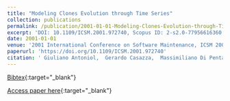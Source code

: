 ```yaml
---
title: "Modeling Clones Evolution through Time Series"
collection: publications
permalink: /publication/2001-01-01-Modeling-Clones-Evolution-through-Time-Series
excerpt: 'DOI: 10.1109/ICSM.2001.972740, Scopus ID: 2-s2.0-77956616360, Cited by: 36'
date: 2001-01-01
venue: '2001 International Conference on Software Maintenance, ICSM 2001, Florence, Italy, November 6-10, 2001'
paperurl: 'https://doi.org/10.1109/ICSM.2001.972740'
citation: ' Giuliano Antoniol,  Gerardo Casazza,  Massimiliano Di Penta,  Ettore Merlo, &quot;Modeling Clones Evolution through Time Series.&quot; 2001 International Conference on Software Maintenance, ICSM 2001, Florence, Italy, November 6-10, 2001, 2001.'
---
```

[Bibtex](https://dblp.org/rec/bib/conf/icsm/AntoniolCPM01){:target="_blank"}

[Access paper here](https://doi.org/10.1109/ICSM.2001.972740){:target="_blank"}
